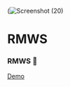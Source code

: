 (![Screenshot (20)](https://github.com/irenenjoki/RMWS/assets/85219856/664afcce-d1d8-4dc5-95bc-a6d904787902)

# RMWS
### RMWS 👋
<a href="https://irenenjoki.github.io/RMWS/">Demo</a>
